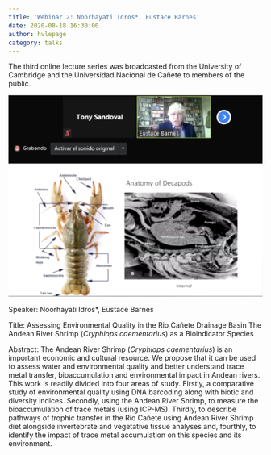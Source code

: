 ```yaml
---
title: 'Webinar 2: Noorhayati Idros*, Eustace Barnes'
date: 2020-08-18 16:30:00 
author: hvlepage
category: talks
---
```


The third online lecture series was broadcasted from the University of Cambridge and the Universidad Nacional de Cañete to members of the public. 

![Online Webinar](/assets/posts/20200818-webinar.png)


Speaker: Noorhayati Idros*, Eustace Barnes

Title: Assessing Environmental Quality in the Rio Cañete Drainage Basin
The Andean River Shrimp (*Cryphiops caementarius*) as a Bioindicator Species


Abstract: The Andean River Shrimp (*Cryphiops caementarius*) is an important economic and cultural resource. We propose that it can be used to assess water and environmental quality and better understand trace metal transfer, bioaccumulation and environmental impact in Andean rivers. This work is readily divided into four areas of study.  Firstly, a comparative study of environmental quality using  DNA barcoding along with biotic and diversity indices. Secondly, using the Andean River Shrimp,  to measure the bioaccumulation of trace metals (using ICP-MS). Thirdly, to describe pathways of trophic transfer in the Rio Cañete using Andean River Shrimp diet alongside invertebrate and vegetative tissue analyses and,  fourthly, to identify the impact of trace metal accumulation on this species and its environment.